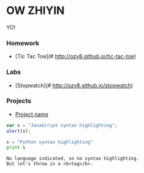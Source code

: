 # OW ZHIYIN

YO!

### Homework 
* [Tic Tac Toe](# http://ozy8.github.io/tic-tac-toe)

### Labs 
* [Stopwatch](# http://ozy8.github.io/stopwatch)

### Projects 
* [Project name](#link_to_your_project_repo)




```javascript
var s = "JavaScript syntax highlighting";
alert(s);
```
 
```python
s = "Python syntax highlighting"
print s
```
 
```
No language indicated, so no syntax highlighting. 
But let's throw in a <b>tag</b>.
```